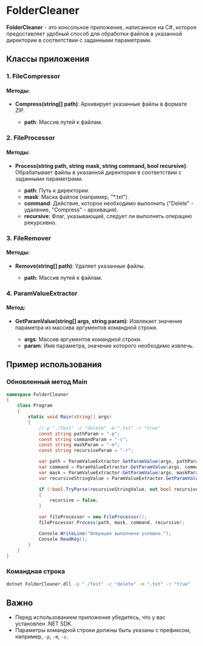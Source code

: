 # FolderCleaner

**FolderCleaner** - это консольное приложение, написанное на C#, которое предоставляет удобный способ для обработки файлов в указанной директории в соответствии с заданными параметрами.

## Классы приложения

### 1. FileCompressor

#### Методы:

- **Compress(string[] path)**: Архивирует указанные файлы в формате ZIP.

    - **path**: Массив путей к файлам.

### 2. FileProcessor

#### Методы:

- **Process(string path, string mask, string command, bool recursive)**: Обрабатывает файлы в указанной директории в соответствии с заданными параметрами.

    - **path**: Путь к директории.
    - **mask**: Маска файлов (например, "*.txt").
    - **command**: Действие, которое необходимо выполнить ("Delete" - удаление, "Compress" - архивация).
    - **recursive**: Флаг, указывающий, следует ли выполнять операцию рекурсивно.

### 3. FileRemover

#### Методы:

- **Remove(string[] path)**: Удаляет указанные файлы.

    - **path**: Массив путей к файлам.

### 4. ParamValueExtractor

#### Метод:

- **GetParamValue(string[] args, string param)**: Извлекает значение параметра из массива аргументов командной строки.

    - **args**: Массив аргументов командной строки.
    - **param**: Имя параметра, значение которого необходимо извлечь.

## Пример использования

### Обновленный метод Main

```csharp
namespace FolderCleaner
{
    class Program
    {
        static void Main(string[] args)
        {
            //-p "./Test" -c "delete" -m ".txt" -r "true"
            const string pathParam = "-p";
            const string commandParam = "-c";
            const string maskParam = "-m";
            const string recursiveParam = "-r";

            var path = ParamValueExtractor.GetParamValue(args, pathParam);
            var command = ParamValueExtractor.GetParamValue(args, commandParam);
            var mask = ParamValueExtractor.GetParamValue(args, maskParam);
            var recursiveStringValue = ParamValueExtractor.GetParamValue(args, recursiveParam);

            if (!bool.TryParse(recursiveStringValue, out bool recursive))
            {
                recursive = false;
            }

            var fileProcessor = new FileProcessor();
            fileProcessor.Process(path, mask, command, recursive);

            Console.WriteLine("Операция выполнена успешно.");
            Console.ReadKey();
        }
    }
}
```

### Командная строка

```bash
dotnet FolderCleaner.dll -p "./Test" -c "delete" -m ".txt" -r "true"
```

## Важно

- Перед использованием приложения убедитесь, что у вас установлен .NET SDK.
- Параметры командной строки должны быть указаны с префиксом, например, `-p`, `-m`, `-c`.